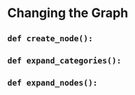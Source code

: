 # Changing the Graph

## `def create_node():`

## `def expand_categories():`

## `def expand_nodes():`

## 

